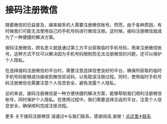 # 接码注册微信

随着微信的日益普及，越来越多的人需要注册微信账号。然而，由于各种原因，有时候我们可能无法使用自己的手机号码进行微信注册。这时候，接码注册微信就成为了一种便捷的解决方案。

接码注册微信，顾名思义就是通过第三方平台获取临时手机号码，用来注册微信账号。这种方式不仅可以解决因为手机号码限制而无法注册微信的问题，还可以保护个人隐私。

在选择接码注册微信的平台时，需要注意选择信誉良好的平台，确保所获取的临时手机号码能够成功接收到微信验证码，以免耽误注册过程。同时，使用临时手机号码注册微信也需要注意个人信息安全，避免泄露个人隐私。

总的来说，接码注册微信是一种方便快捷的解决方案，能够帮助我们顺利注册微信账号，同时保护个人隐私。在使用过程中，我们需要选择合适的平台，注意个人信息安全，确保顺利完成注册流程。

更多 关于接码注册微信 请通过✈与我们联系，感谢阅读,谢谢！[点这里✈联系](https://w.k02.cc)